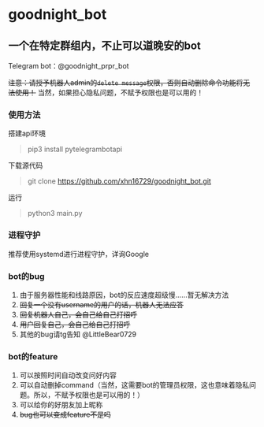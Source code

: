 # goodnight_bot
## 一个在特定群组内，不止可以道晚安的bot

Telegram bot：@goodnight_prpr_bot

~~注意：请授予机器人admin的`delete message`权限，否则自动删除命令功能将无法使用！~~
当然，如果担心隐私问题，不赋予权限也是可以用的！

### 使用方法
搭建api环境
> pip3 install pytelegrambotapi

下载源代码
> git clone https://github.com/xhn16729/goodnight_bot.git

运行
> python3 main.py

### 进程守护
推荐使用systemd进行进程守护，详询Google

### bot的bug
1. 由于服务器性能和线路原因，bot的反应速度超级慢……暂无解决方法
2. ~~回复一个没有username的用户的话，机器人无法应答~~
3. ~~回复机器人自己，会自己给自己打招呼~~
4. ~~用户回复自己，会自己给自己打招呼~~
5. 其他的bug请tg告知 @LittleBear0729

### bot的feature
1. 可以按照时间自动改变问好内容
2. 可以自动删掉command（当然，这需要bot的管理员权限，这也意味着隐私问题。所以，不赋予权限也是可以用的！）
3. 可以给你的好朋友加上昵称
3. ~~bug也可以变成feature不是吗~~
